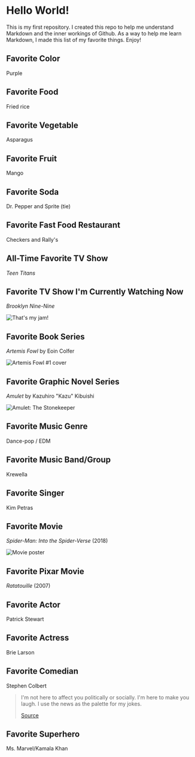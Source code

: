 # Hello World!

This is my first repository. I created this repo to help me understand Markdown and the inner workings of Github. As a way to help me learn Markdown, I made this list of my favorite things. Enjoy!

## Favorite Color

Purple

## Favorite Food

Fried rice

## Favorite Vegetable

Asparagus

## Favorite Fruit

Mango

## Favorite Soda

Dr. Pepper and Sprite (tie)

## Favorite Fast Food Restaurant

Checkers and Rally's

## All-Time Favorite TV Show

_Teen Titans_

## Favorite TV Show I'm Currently Watching Now

_Brooklyn Nine-Nine_

![That's my jam!](https://media.giphy.com/media/3o7WTJMjG44pEebcJy/giphy.gif)

## Favorite Book Series

_Artemis Fowl_ by Eoin Colfer

![Artemis Fowl #1 cover](https://vignette.wikia.nocookie.net/artemisfowl/images/3/37/Images-1.jpeg)

## Favorite Graphic Novel Series

_Amulet_ by Kazuhiro "Kazu" Kibuishi

![Amulet: The Stonekeeper](https://upload.wikimedia.org/wikipedia/en/5/5f/The_Stonekeeper.jpg)

## Favorite Music Genre

Dance-pop / EDM

## Favorite Music Band/Group

Krewella

## Favorite Singer

Kim Petras

## Favorite Movie

_Spider-Man: Into the Spider-Verse_ (2018)

![Movie poster](https://upload.wikimedia.org/wikipedia/en/b/b8/Spider-Man_Into_the_Spider-Verse_%282018_poster%29.png)

## Favorite Pixar Movie

_Ratatouille_ (2007)

## Favorite Actor

Patrick Stewart

## Favorite Actress

Brie Larson

## Favorite Comedian

Stephen Colbert

> I'm not here to affect you politically or socially. I'm here to make you laugh. I use the news as the palette for my jokes.
>
> [Source](https://www.nj.com/entertainment/tv/2009/10/stephen_colbert_interview_s_pe.html)

## Favorite Superhero

Ms. Marvel/Kamala Khan
